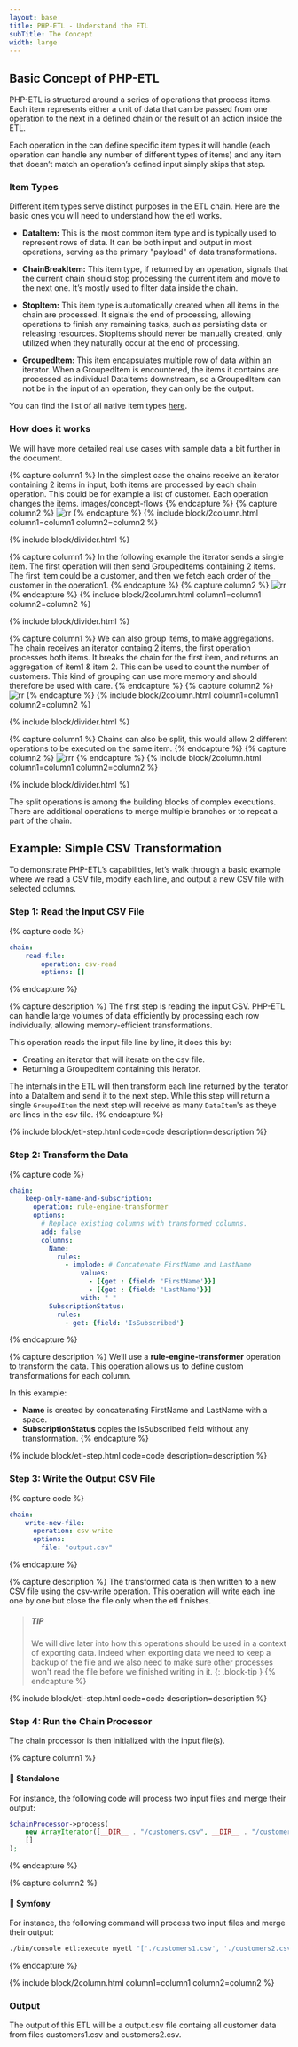 ```yaml
---
layout: base
title: PHP-ETL - Understand the ETL 
subTitle: The Concept
width: large
---
```


## Basic Concept of PHP-ETL

PHP-ETL is structured around a series of operations that process items. 
Each item represents either a unit of data that can be passed from one operation to the next in a defined chain or the 
result of an action inside the ETL.

Each operation in the can define specific item types it will handle (each operation can handle any number of
different types of items) and any item that doesn’t match an operation’s defined input simply skips that step.


### Item Types

Different item types serve distinct purposes in the ETL chain. Here are the basic ones you will need to understand
how the etl works.

- **DataItem:** This is the most common item type and is typically used to represent rows of data. 
It can be both input and output in most operations, serving as the primary "payload" of data transformations.

- **ChainBreakItem:** This item type, if returned by an operation, signals that the current chain should stop processing 
the current item and move to the next one. It’s mostly used to filter data inside the chain.

- **StopItem:** This item type is automatically created when all items in the chain are processed. 
It signals the end of processing, allowing operations to finish any remaining tasks, such as persisting data 
or releasing resources. 
StopItems should never be manually created, only utilized when they naturally occur at the end of processing.

- **GroupedItem:** This item encapsulates multiple row of data within an iterator. 
When a GroupedItem is encountered, the items it contains are processed as individual DataItems downstream, 
so a GroupedItem can not be in the input of an operation, they can only be the output.

You can find the list of all native item types [here](/doc/01-understand-the-etl/item-types.html).


### How does it works

We will have more detailed real use cases with sample data a bit further in the document.

{% capture column1 %}
In the simplest case the chains receive an iterator containing 2 items in input, both items are processed by each chain operation. 
This could be for example a list of customer. Each operation changes the items.
images/concept-flows
{% endcapture %}
{% capture column2 %}
![rr](/assets/images/concept-flows/flow-1.png)
{% endcapture %}
{% include block/2column.html column1=column1 column2=column2 %}

{% include block/divider.html %}

{% capture column1 %}
In the following example the iterator sends a single item. The first operation will then send GroupedItems containing 2 items. 
The first item could be a customer, and then we fetch each order of the customer in the operation1.
{% endcapture %}
{% capture column2 %}
![rr](/assets/images/concept-flows/flow-2.png)
{% endcapture %}
{% include block/2column.html column1=column1 column2=column2 %}

{% include block/divider.html %}

{% capture column1 %}
We can also group items, to make aggregations. The chain receives an iterator containg 2 items, the first operation processes both items. 
It breaks the chain for the first item, and returns an aggregation of item1 & item 2. 
This can be used to count the number of customers. This kind of grouping can use more memory and should therefore be used with care.
{% endcapture %}
{% capture column2 %}
![rr](/assets/images/concept-flows/flow-3.png)
{% endcapture %}
{% include block/2column.html column1=column1 column2=column2 %}

{% include block/divider.html %}

{% capture column1 %}
Chains can also be split, this would allow 2 different operations to be executed on the same item.
{% endcapture %}
{% capture column2 %}
![rrr](/assets/images/concept-flows/flow-4.png)
{% endcapture %}
{% include block/2column.html column1=column1 column2=column2 %}

{% include block/divider.html %}

The split operations is among the building blocks of complex executions. There are additional operations to merge
multiple branches or to repeat a part of the chain. 



## Example: Simple CSV Transformation

To demonstrate PHP-ETL’s capabilities, let’s walk through a basic example where we read a CSV file, 
modify each line, and output a new CSV file with selected columns.

### Step 1: Read the Input CSV File

{% capture code %}
```yaml
chain: 
    read-file:
        operation: csv-read
        options: []
```
{% endcapture %}

{% capture description %}
The first step is reading the input CSV. PHP-ETL can handle large volumes of data efficiently by processing each row individually, allowing memory-efficient transformations.

This operation reads the input file line by line, it does this by: 
- Creating an iterator that will iterate on the csv file. 
- Returning a GroupedItem containing this iterator. 

The internals in the ETL will then transform each line returned by the iterator into a DataItem and send it to the
next step. While this step will return a single `GroupedItem` the next step will receive as many `DataItem`'s as theye
are lines in the csv file.
{% endcapture %}

{% include block/etl-step.html code=code description=description %}

### Step 2: Transform the Data

{% capture code %}
```yaml
chain:
    keep-only-name-and-subscription:
      operation: rule-engine-transformer
      options:
        # Replace existing columns with transformed columns.
        add: false  
        columns:
          Name:
            rules:
              - implode: # Concatenate FirstName and LastName
                  values:
                    - [{get : {field: 'FirstName'}}]
                    - [{get : {field: 'LastName'}}]
                  with: " "
          SubscriptionStatus:
            rules:
              - get: {field: 'IsSubscribed'}
```
{% endcapture %}

{% capture description %}
We’ll use a **rule-engine-transformer** operation to transform the data. This operation allows us to define custom
transformations for each column.


In this example:
- **Name** is created by concatenating FirstName and LastName with a space.
- **SubscriptionStatus** copies the IsSubscribed field without any transformation.
{% endcapture %}

{% include block/etl-step.html code=code description=description %}

### Step 3: Write the Output CSV File

{% capture code %}
```yaml
chain:
    write-new-file:
      operation: csv-write
      options:
        file: "output.csv"
```
{% endcapture %}

{% capture description %}
The transformed data is then written to a new CSV file using the csv-write operation. This operation 
will write each line one by one but close the file only when the etl finishes. 

> ##### TIP
> We will dive later into how this operations should be used in a context of exporting data. Indeed when exporting
> data we need to keep a backup of the file and we also need to make sure other processes won't read the file
> before we finished writing in it.
{: .block-tip }
{% endcapture %}

{% include block/etl-step.html code=code description=description %}

### Step 4: Run the Chain Processor

The chain processor is then initialized with the input file(s). 

{% capture column1 %}
#### 🐘 Standalone
For instance, the following code will process two input files and merge their output:

```php
$chainProcessor->process(
    new ArrayIterator([__DIR__ . "/customers.csv", __DIR__ . "/customers2.csv"]),
    []
);
```
{% endcapture %}

{% capture column2 %}
#### 🎵 Symfony
For instance, the following command will process two input files and merge their output:
```bash
./bin/console etl:execute myetl "['./customers1.csv', './customers2.csv']"
```
{% endcapture %}

{% include block/2column.html column1=column1 column2=column2 %}

### Output

The output of this ETL will be a output.csv file containg all customer data from files customers1.csv and customers2.csv.


